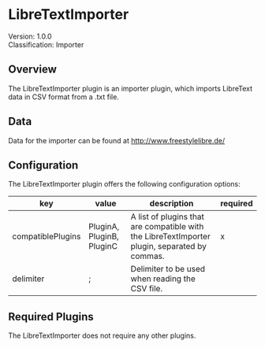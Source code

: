 # LibreTextImporter
Version: 1.0.0  
Classification: Importer

Overview
-----
The LibreTextImporter plugin is an importer plugin, which imports LibreText data in CSV format from a .txt file.

Data
-----
Data for the importer can be found at http://www.freestylelibre.de/

Configuration
-----
The LibreTextImporter plugin offers the following configuration options:

| key  | value | description | required |
| ------------- | ------------- |  ------------- | ------------- |
| compatiblePlugins | PluginA, PluginB, PluginC | A list of plugins that are compatible with the LibreTextImporter plugin, separated by commas. | x
| delimiter | ; | Delimiter to be used when reading the CSV file. | 

Required Plugins
-----
The LibreTextImporter does not require any other plugins.